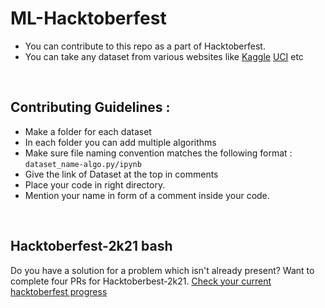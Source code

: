 # ML-Hacktoberfest
- You can contribute to this repo as a part of Hacktoberfest.
- You can take any dataset from various websites like [Kaggle](https://www.kaggle.com/) [UCI](https://archive.ics.uci.edu/ml/datasets.php) etc
<br>

## Contributing Guidelines :
- Make a folder for each dataset
- In each folder you can add multiple algorithms 
- Make sure file naming convention matches the following format : `dataset_name-algo.py/ipynb`
- Give the link of Dataset at the top in comments
- Place your code in right directory.
- Mention your name in form of a comment inside your code. 
<br>

## Hacktoberfest-2k21 bash
Do you have a solution for a problem which isn't already present? Want to complete four PRs for Hacktoberbest-2k21. 
<a href="https://hacktoberfest.digitalocean.com/">Check your current hacktoberfest progress</a>


